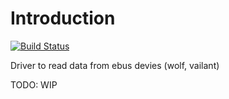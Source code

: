 # Introduction 

[![Build Status](https://automatica-core.visualstudio.com/automatica/_apis/build/status/Plugins/Drivers/P3.Driver.FroniusSymo?branchName=develop)](https://automatica-core.visualstudio.com/automatica/_build/latest?definitionId=47&branchName=develop)

Driver to read data from ebus devies (wolf, vailant)


TODO: WIP